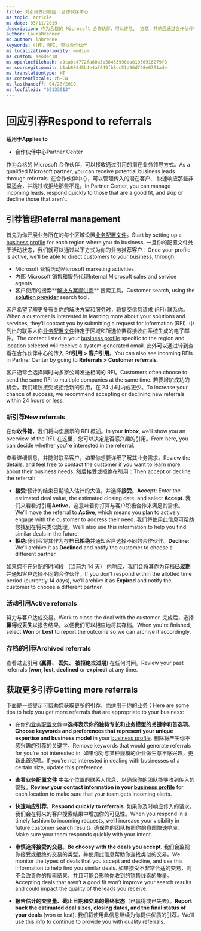 ```yaml
---
title: 对引用做出响应 |合作伙伴中心
ms.topic: article
ms.date: 03/11/2019
description: 作为合格的 Microsoft 合作伙伴，可以评估、 协商，并响应通过合作伙伴中心的引用。
author: LauraBrenner
ms.author: labrenne
keywords: 引荐, RFI, 查找合作伙伴
ms.localizationpriority: medium
ms.custom: seodec18
ms.openlocfilehash: a9cabe4772fa60a3b56433998da81030916279f8
ms.sourcegitcommit: b1ab80345b4e4af649fb8cc51d96d798e0791ade
ms.translationtype: HT
ms.contentlocale: zh-CN
ms.lasthandoff: 04/23/2019
ms.locfileid: "62133913"
---
```

# <a name="respond-to-referrals"></a><span data-ttu-id="52a51-104">回应引荐</span><span class="sxs-lookup"><span data-stu-id="52a51-104">Respond to referrals</span></span>

<span data-ttu-id="52a51-105">**适用于**</span><span class="sxs-lookup"><span data-stu-id="52a51-105">**Applies to**</span></span>

-  <span data-ttu-id="52a51-106">合作伙伴中心</span><span class="sxs-lookup"><span data-stu-id="52a51-106">Partner Center</span></span>

<span data-ttu-id="52a51-107">作为合格的 Microsoft 合作伙伴，可以接收通过引用的潜在业务领导方式。</span><span class="sxs-lookup"><span data-stu-id="52a51-107">As a qualified Microsoft partner, you can receive potential business leads through referrals.</span></span> <span data-ttu-id="52a51-108">在合作伙伴中心，可以管理传入的潜在客户、 快速响应那些非常适合，并跳过或拒绝那些不是。</span><span class="sxs-lookup"><span data-stu-id="52a51-108">In Partner Center, you can manage incoming leads, respond quickly to those that are a good fit, and skip or decline those that aren’t.</span></span> 

## <a name="referral-management"></a><span data-ttu-id="52a51-109">引荐管理</span><span class="sxs-lookup"><span data-stu-id="52a51-109">Referral management</span></span>

<span data-ttu-id="52a51-110">首先为你开展业务所在的每个区域设置[业务配置文件](create-a-marketing-profile.md)。</span><span class="sxs-lookup"><span data-stu-id="52a51-110">Start by setting up a [business profile](create-a-marketing-profile.md) for each region where you do business.</span></span> <span data-ttu-id="52a51-111">一旦你的配置文件处于活动状态，我们就可以通过以下方式为你的业务推荐客户：</span><span class="sxs-lookup"><span data-stu-id="52a51-111">Once your profile is active, we’ll be able to direct customers to your business, through:</span></span>

*  <span data-ttu-id="52a51-112">Microsoft 营销活动</span><span class="sxs-lookup"><span data-stu-id="52a51-112">Microsoft marketing activities</span></span>
*  <span data-ttu-id="52a51-113">内部 Microsoft 销售和服务代理</span><span class="sxs-lookup"><span data-stu-id="52a51-113">Internal Microsoft sales and service agents</span></span>
*  <span data-ttu-id="52a51-114">客户使用的搜索**[解决方案提供商](https://www.microsoft.com/solution-providers/home)** 搜索工具。</span><span class="sxs-lookup"><span data-stu-id="52a51-114">Customer search, using the **[solution provider](https://www.microsoft.com/solution-providers/home)** search tool.</span></span>

<span data-ttu-id="52a51-115">客户希望了解更多有关你的解决方案和服务时，将提交信息请求 (RFI) 联系你。</span><span class="sxs-lookup"><span data-stu-id="52a51-115">When a customer is interested in learning more about your solutions and services, they’ll contact you by submitting a request for information (RFI).</span></span> <span data-ttu-id="52a51-116">中列出的联系人你[业务配置文件](create-a-marketing-profile.md)特定于区域和所选位置将接收由系统生成的电子邮件。</span><span class="sxs-lookup"><span data-stu-id="52a51-116">The contact listed in your [business profile](create-a-marketing-profile.md) specific to the region and location selected will receive a system-generated email.</span></span> <span data-ttu-id="52a51-117">此外可以通过转到查看在合作伙伴中心的传入 Rfi**引用 > 客户引用**。</span><span class="sxs-lookup"><span data-stu-id="52a51-117">You can also see incoming RFIs in Partner Center by going to **Referrals > Customer referrals**.</span></span>

<span data-ttu-id="52a51-118">客户通常会选择同时向多家公司发送相同的 RFI。</span><span class="sxs-lookup"><span data-stu-id="52a51-118">Customers often choose to send the same RFI to multiple companies at the same time.</span></span> <span data-ttu-id="52a51-119">若要增加成功的机会，我们建议接受或拒绝新的引用，在 24 小时内或更少。</span><span class="sxs-lookup"><span data-stu-id="52a51-119">To increase your chance of success, we recommend accepting or declining new referrals within 24 hours or less.</span></span>

### <a name="new-referrals"></a><span data-ttu-id="52a51-120">新引荐</span><span class="sxs-lookup"><span data-stu-id="52a51-120">New referrals</span></span>

<span data-ttu-id="52a51-121">在你**收件箱**，我们将向您展示的 RFI 概述。</span><span class="sxs-lookup"><span data-stu-id="52a51-121">In your **Inbox**, we’ll show you an overview of the RFI.</span></span> <span data-ttu-id="52a51-122">在这里，您可以决定是否感兴趣的引用。</span><span class="sxs-lookup"><span data-stu-id="52a51-122">From here, you can decide whether you’re interested in the referral.</span></span> 

<span data-ttu-id="52a51-123">查看详细信息，并随时联系客户，如果你想要详细了解其业务需求。</span><span class="sxs-lookup"><span data-stu-id="52a51-123">Review the details, and feel free to contact the customer if you want to learn more about their business needs.</span></span> <span data-ttu-id="52a51-124">然后接受或拒绝在引用：</span><span class="sxs-lookup"><span data-stu-id="52a51-124">Then accept or decline the referral:</span></span> 

*  <span data-ttu-id="52a51-125">**接受**:预计的结束日期输入估计的大值，并选择**接受**。</span><span class="sxs-lookup"><span data-stu-id="52a51-125">**Accept**: Enter the estimated deal value, the estimated closing date, and select **Accept**.</span></span> <span data-ttu-id="52a51-126">我们来看看对引用**Active**，这意味着你打算与客户积极合作来满足其需求。</span><span class="sxs-lookup"><span data-stu-id="52a51-126">We’ll move the referral to **Active**, which means you plan to actively engage with the customer to address their need.</span></span> <span data-ttu-id="52a51-127">我们将使用此信息可帮助您找到在将来类似处理。</span><span class="sxs-lookup"><span data-stu-id="52a51-127">We’ll also use this information to help you find similar deals in the future.</span></span>
*  <span data-ttu-id="52a51-128">**拒绝**:我们会将其作为存档**已拒绝**并通知客户选择不同的合作伙伴。</span><span class="sxs-lookup"><span data-stu-id="52a51-128">**Decline**: We’ll archive it as **Declined** and notify the customer to choose a different partner.</span></span>

<span data-ttu-id="52a51-129">如果您不在分配的时间段 （当前为 14 天） 内响应，我们会将其作为存档**已过期**并通知客户选择不同的合作伙伴。</span><span class="sxs-lookup"><span data-stu-id="52a51-129">If you don’t respond within the allotted time period (currently 14 days), we’ll archive it as **Expired** and notify the customer to choose a different partner.</span></span>

### <a name="active-referrals"></a><span data-ttu-id="52a51-130">活动引用</span><span class="sxs-lookup"><span data-stu-id="52a51-130">Active referrals</span></span>

<span data-ttu-id="52a51-131">努力与客户达成交易。</span><span class="sxs-lookup"><span data-stu-id="52a51-131">Work to close the deal with the customer.</span></span> <span data-ttu-id="52a51-132">完成后，选择**赢得**或**丢失**以报告结果，以便我们可以相应地将其存档。</span><span class="sxs-lookup"><span data-stu-id="52a51-132">When you're finished, select **Won** or **Lost** to report the outcome so we can archive it accordingly.</span></span>

### <a name="archived-referrals"></a><span data-ttu-id="52a51-133">存档的引荐</span><span class="sxs-lookup"><span data-stu-id="52a51-133">Archived referrals</span></span>

<span data-ttu-id="52a51-134">查看过去引用 (**赢得、 丢失、 被拒绝**或**过期**) 在任何时间。</span><span class="sxs-lookup"><span data-stu-id="52a51-134">Review your past referrals (**won, lost, declined** or **expired**) at any time.</span></span> 

## <a name="getting-more-referrals"></a><span data-ttu-id="52a51-135">获取更多引荐</span><span class="sxs-lookup"><span data-stu-id="52a51-135">Getting more referrals</span></span>

<span data-ttu-id="52a51-136">下面是一些提示可帮助您获取更多的引荐，而适用于你的业务：</span><span class="sxs-lookup"><span data-stu-id="52a51-136">Here are some tips to help you get more referrals that are appropriate to your business:</span></span>

*  <span data-ttu-id="52a51-137">在你的[业务配置文件](create-a-marketing-profile.md)中**选择表示你的独特专长和业务模型的关键字和首选项**。</span><span class="sxs-lookup"><span data-stu-id="52a51-137">**Choose keywords and preferences that represent your unique expertise and business model** in your [business profile](create-a-marketing-profile.md).</span></span> <span data-ttu-id="52a51-138">删除将产生你不感兴趣的引荐的关键字。</span><span class="sxs-lookup"><span data-stu-id="52a51-138">Remove keywords that would generate referrals for you’re not interested in.</span></span> <span data-ttu-id="52a51-139">如果你对与某种规模的企业做生意不感兴趣，更新此首选项。</span><span class="sxs-lookup"><span data-stu-id="52a51-139">If you’re not interested in dealing with businesses of a certain size, update this preference.</span></span>

*  <span data-ttu-id="52a51-140">**查看[业务配置文件](create-a-marketing-profile.md)** 中每个位置的联系人信息，以确保你的团队能够收到传入的警报。</span><span class="sxs-lookup"><span data-stu-id="52a51-140">**Review your contact information in your [business profile](create-a-marketing-profile.md)** for each location to make sure that your team gets incoming alerts.</span></span>

*  <span data-ttu-id="52a51-141">**快速响应引荐**。</span><span class="sxs-lookup"><span data-stu-id="52a51-141">**Respond quickly to referrals**.</span></span> <span data-ttu-id="52a51-142">如果你及时响应传入的请求，我们会在将来的客户搜索结果中增加你的可见性。</span><span class="sxs-lookup"><span data-stu-id="52a51-142">When you respond in a timely fashion to incoming requests, we’ll increase your visibility in future customer search results.</span></span> <span data-ttu-id="52a51-143">确保你的团队按照你的意图快速响应。</span><span class="sxs-lookup"><span data-stu-id="52a51-143">Make sure your team responds quickly with your intent.</span></span>

*  <span data-ttu-id="52a51-144">**审慎选择接受的交易**。</span><span class="sxs-lookup"><span data-stu-id="52a51-144">**Be choosy with the deals you accept**.</span></span> <span data-ttu-id="52a51-145">我们会监视你接受或拒绝的交易的类型，并使用此信息帮助你查找类似的交易。</span><span class="sxs-lookup"><span data-stu-id="52a51-145">We monitor the types of deals that you accept and decline, and use this information to help find you similar deals.</span></span> <span data-ttu-id="52a51-146">如果接受不非常合适的交易，则不会改善你的搜索结果，并且可能会影响你收到的销售线索的质量。</span><span class="sxs-lookup"><span data-stu-id="52a51-146">Accepting deals that aren’t a good fit won’t improve your search results and could impact the quality of the leads you receive.</span></span>

*  <span data-ttu-id="52a51-147">**报告估计的交易量、截止日期和交易的最终状态**（已赢得或已失去）。</span><span class="sxs-lookup"><span data-stu-id="52a51-147">**Report back the estimated deal sizes, closing dates, and the final status of your deals** (won or lost).</span></span> <span data-ttu-id="52a51-148">我们将使用此信息继续为你提供优质的引荐。</span><span class="sxs-lookup"><span data-stu-id="52a51-148">We’ll use this info to continue to provide you with quality referrals.</span></span>
